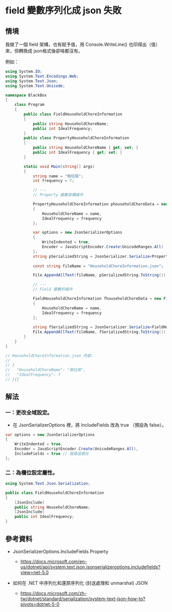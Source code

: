 # field 變數序列化成 json 失敗

## 情境

我做了一個 field 架構，也有賦予值，用 Console.WriteLine() 也印得出（值）來，但轉換成 json格式後卻啥都沒有。

例如：

```csharp
using System.IO;
using System.Text.Encodings.Web;
using System.Text.Json;
using System.Text.Unicode;

namespace BlackBox
{
    class Program
    {
        public class FieldHouseholdChoreInformation
        {
            public string HouseholdChoreName; 
            public int IdealFrequency;
        }
        public class PropertyHouseholdChoreInformation
        {
            public string HouseholdChoreName { get; set; }
            public int IdealFrequency { get; set; }
        }

        static void Main(string[] args)
        {
            string name = "倒垃圾";
            int frequency = 7;

            // ---
            // Property 變數架構操作

            PropertyHouseholdChoreInformation phouseholdChoreData = new PropertyHouseholdChoreInformation
            {
                HouseholdChoreName = name,
                IdealFrequency = frequency
            };

            var options = new JsonSerializerOptions
            {
                WriteIndented = true,
                Encoder = JavaScriptEncoder.Create(UnicodeRanges.All)
            };
            string pSerializedString = JsonSerializer.Serialize<PropertyHouseholdChoreInformation>(phouseholdChoreData, options);
            
            const string fileName = "HouseholdChoreInformation.json";

            File.AppendAllText(fileName, pSerializedString.ToString());

            // ---
            // Field 變數的操作

            FieldHouseholdChoreInformation fhouseholdChoreData = new FieldHouseholdChoreInformation
            {
                HouseholdChoreName = name,
                IdealFrequency = frequency
            };
            
            string fSerializedString = JsonSerializer.Serialize<FieldHouseholdChoreInformation>(fhouseholdChoreData, options);
            File.AppendAllText(fileName, fSerializedString.ToString());
        }
    }
}

// HouseholdChoreInformation.json 內容:
//
// {
//   "HouseholdChoreName": "倒垃圾",
//   "IdealFrequency": 7
// }{}

```

## 解法

### 一：更改全域設定。

* 在 JsonSerializerOptions 裡，將 IncludeFields 改為 true （預設為 false）。

```csharp
var options = new JsonSerializerOptions
{
    WriteIndented = true,
    Encoder = JavaScriptEncoder.Create(UnicodeRanges.All),
    IncludeFields = true // 就是這個光
};
```

### 二：為欄位設定屬性。

```csharp
using System.Text.Json.Serialization;

public class FieldHouseholdChoreInformation
{
    [JsonInclude]
    public string HouseholdChoreName; 
    [JsonInclude]
    public int IdealFrequency;
}
```


## 參考資料

* JsonSerializerOptions.IncludeFields Property
  * https://docs.microsoft.com/en-us/dotnet/api/system.text.json.jsonserializeroptions.includefields?view=net-5.0

* 如何在 .NET 中序列化和還原序列化 (封送處理和 unmarshal) JSON
  * https://docs.microsoft.com/zh-tw/dotnet/standard/serialization/system-text-json-how-to?pivots=dotnet-5-0